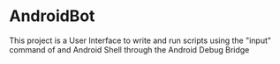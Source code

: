 AndroidBot
==========

This project is a User Interface to write and run scripts using the "input" command of and Android Shell through the Android Debug Bridge
